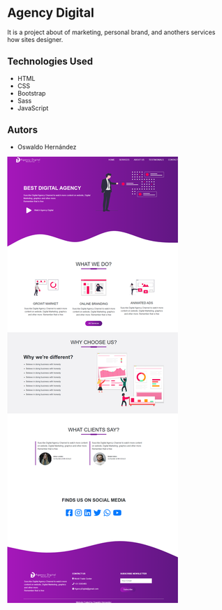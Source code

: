 # Agency Digital

It is a project about of marketing, personal brand, and anothers services how sites designer.


## Technologies Used
- HTML
- CSS
- Bootstrap
- Sass
- JavaScript

## Autors
- Oswaldo Hernández



![screenshot of gh pr status](https://github.com/V0100LNET/Digital-Agency/blob/master/img/Agency-Digital-UI.png)


